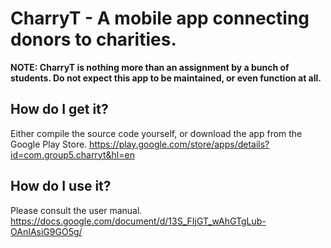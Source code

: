 # CharryT - A mobile app connecting donors to charities.
**NOTE: CharryT is nothing more than an assignment by a bunch of students. Do not expect this app to be maintained, or even function at all.**

## How do I get it?
Either compile the source code yourself, or download the app from the Google Play Store.
https://play.google.com/store/apps/details?id=com.group5.charryt&hl=en

## How do I use it?
Please consult the user manual.
https://docs.google.com/document/d/13S_FIjGT_wAhGTgLub-OAnIAsiG9GO5g/
